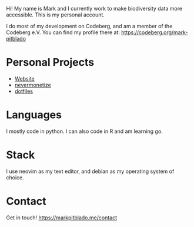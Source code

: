 Hi! My name is Mark and I currently work to make biodiversity data more accessible. This is my personal account.

I do most of my development on Codeberg, and am a member of the Codeberg e.V. You can find my profile there at: https://codeberg.org/mark-pitblado

# Personal Projects

- [Website](https://markpitblado.me)
- [nevermonetize](https://nevermonetize.com)
- [dotfiles](https://codeberg.org/mark-pitblado/dotfiles)

# Languages

I mostly code in python. I can also code in R and am learning go.

# Stack

I use neovim as my text editor, and debian as my operating system of choice.

# Contact

Get in touch! https://markpitblado.me/contact


